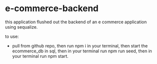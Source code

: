 # e-commerce-backend

this application flushed out the backend of an e commerce application using sequalize. 


to use: 
- pull from github repo, then run npm i in your terminal, then start the ecommerce_db in sql, then in your terminal run npm run seed, then in your terminal run npm start.